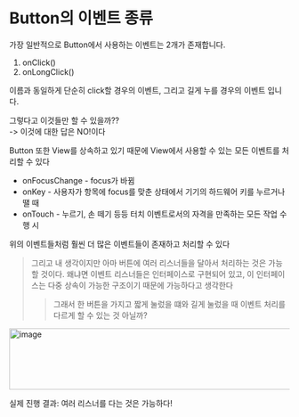 # Button의 이벤트 종류
가장 일반적으로 Button에서 사용하는 이벤트는 2개가 존재합니다.      

1. onClick()
2. onLongClick()

이름과 동일하게 단순히 click할 경우의 이벤트, 그리고 길게 누를 경우의 이벤트 입니다.     

그렇다고 이것들만 할 수 있을까??     
-> 이것에 대한 답은 NO!이다      

Button 또한 View를 상속하고 있기 때문에 View에서 사용할 수 있는 모든 이벤트를 처리할 수 있다        
+ onFocusChange - focus가 바뀜
+ onKey - 사용자가 항목에 focus를 맞춘 상태에서 기기의 하드웨어 키를 누르거나 땔 때
+ onTouch - 누르기, 손 떼기 등등 터치 이벤트로서의 자격을 만족하는 모든 작업 수행 시

위의 이벤트들처럼 훨씬 더 많은 이벤트들이 존재하고 처리할 수 있다       

> 그리고 내 생각이지만 아마 버튼에 여러 리스너들을 달아서 처리하는 것은 가능할 것이다.
> 왜냐면 이벤트 리스너들은 인터페이스로 구현되어 있고, 이 인터페이스는 다중 상속이 가능한 구조이기 때문에 가능하다고 생각한다     
>> 그래서 한 버튼을 가지고 짧게 눌렀을 떄와 길게 눌렀을 때 이벤트 처리를 다르게 할 수 있는 것 아닐까?

<img width="1195" height="110" alt="image" src="https://github.com/user-attachments/assets/fce94470-e73b-41ea-a56c-362f3776abd4" />

실제 진행 결과: 여러 리스너를 다는 것은 가능하다!        
